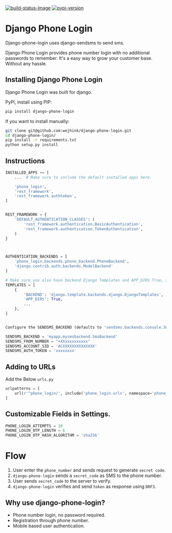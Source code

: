 [![build-status-image]][travis]
[![pypi-version]][pypi]

# Django Phone Login

Django-phone-login uses django-sendsms to send sms.

Django Phone Login provides phone number login with no additional passwords to remember.
It's a easy way to grow your customer base. Without any hassle.


## Installing Django Phone Login

Django Phone Login was built for django.

PyPi, install using PIP:

```bash
pip install django-phone-login
```

If you want to install manually:

```bash
git clone git@github.com:wejhink/django-phone-login.git
cd django-phone-login/
pip install -r requirements.txt
python setup.py install
```

## Instructions

```python
INSTALLED_APPS += [
    ...  # Make sure to include the default installed apps here.

    'phone_login',
    'rest_framework',
    'rest_framework.authtoken',
]


REST_FRAMEWORK = {
    'DEFAULT_AUTHENTICATION_CLASSES': (
        'rest_framework.authentication.BasicAuthentication',
        'rest_framework.authentication.TokenAuthentication',
    )
}



AUTHENTICATION_BACKENDS = [
    'phone_login.backends.phone_backend.PhoneBackend',
    'django.contrib.auth.backends.ModelBackend'
]

# Make sure you also have backend Django Templates and APP_DIRS True, if you want to use default OTP Template.
TEMPLATES = [
    {
        'BACKEND': 'django.template.backends.django.DjangoTemplates',
        'APP_DIRS': True,
        ...
    },
]


Configure the SENDSMS_BACKEND (defaults to 'sendsms.backends.console.SmsBackend')

SENDSMS_BACKEND = 'myapp.mysmsbackend.SmsBackend'
SENDSMS_FROM_NUMBER = "+XXxxxxxxxxxx" 
SENDSMS_ACCOUNT_SID = 'ACXXXXXXXXXXXXXX'
SENDSMS_AUTH_TOKEN = 'xxxxxxxx' 

```

## Adding to URLs

Add the Below `urls.py`

```python
urlpatterns = [
    url(r'^phone_login/', include('phone_login.urls', namespace='phone_login'),),
]
```

## Customizable Fields in Settings.

```python
PHONE_LOGIN_ATTEMPTS = 10
PHONE_LOGIN_OTP_LENGTH = 6
PHONE_LOGIN_OTP_HASH_ALGORITHM = 'sha256'
```


# Flow
1. User enter the `phone_number` and sends request to generate `secret code`.
1. `django-phone-login` sends a `secret_code` as SMS to the phone number.
1. User sends `secret_code` to the server to verify.
1. `django-phone-login` verifies and send `token` as response using `DRF3`.



## Why use django-phone-login?

+ Phone number login, no password required.
+ Registration through phone number.
+ Mobile based user authentication.


[build-status-image]: https://secure.travis-ci.org/wejhink/django-phone-login.svg?branch=master
[travis]: http://travis-ci.org/wejhink/django-phone-login?branch=master
[pypi-version]: https://img.shields.io/pypi/v/django-phone-login.svg
[pypi]: https://pypi.python.org/pypi/django-phone-login
